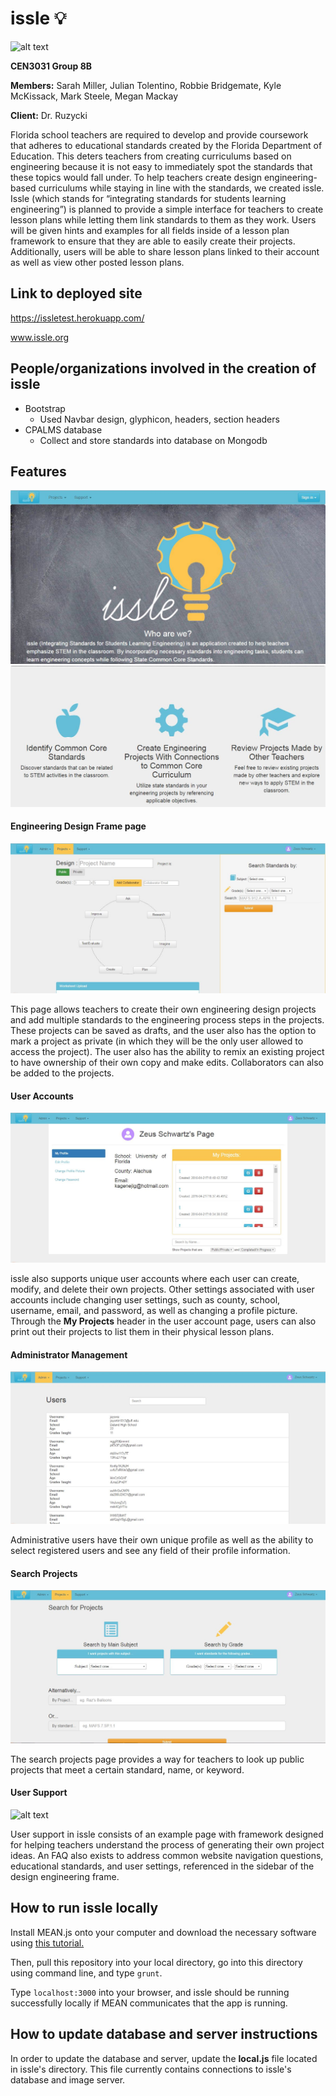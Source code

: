 # issle :bulb:

![alt text](https://github.com/CEN3031-Group4A/issle/blob/Develop/screenshots/issleteam.JPG)

**CEN3031 Group 8B**

**Members:** Sarah Miller, Julian Tolentino, Robbie Bridgemate, Kyle McKissack, Mark Steele, Megan Mackay

**Client:** Dr. Ruzycki

Florida school teachers are required to develop and provide coursework that adheres to educational standards created by the Florida Department of Education. This deters teachers from creating curriculums based on engineering because it is not easy to immediately spot the standards that these topics would fall under. To help teachers create design engineering-based curriculums while staying in line with the standards, we created issle.
Issle (which stands for “integrating standards for students learning engineering”) is planned to provide a simple interface for teachers to create lesson plans while letting them link standards to them as they work. Users will be given hints and examples for all fields inside of a lesson plan framework to ensure that they are able to easily create their projects. Additionally, users will be able to share lesson plans linked to their account as well as view other posted lesson plans.

## Link to deployed site
https://issletest.herokuapp.com/

www.issle.org

## People/organizations involved in the creation of issle
* Bootstrap
  * Used Navbar design, glyphicon, headers, section headers
* CPALMS database
  * Collect and store standards into database on Mongodb
  
## Features

![alt text](https://github.com/CEN3031-Group8B/issle/blob/pictures/screenshots/homepageTop.JPG)
![alt text](https://github.com/CEN3031-Group8B/issle/blob/pictures/screenshots/homepageBottom.JPG)

#### Engineering Design Frame page

![alt text](https://github.com/CEN3031-Group8B/issle/blob/pictures/screenshots/ourDesignPage.JPG)

This page allows teachers to create their own engineering design projects and add multiple standards to the engineering process steps in the projects. These projects can be saved as drafts, and the user also has the option to mark a project as private (in which they will be the only user allowed to access the project). The user also has the ability to remix an existing project to have ownership of their own copy and make edits. Collaborators can also be added to the projects.

#### User Accounts

![alt text](https://github.com/CEN3031-Group8B/issle/blob/pictures/screenshots/ourProfilePage.JPG)

issle also supports unique user accounts where each user can create, modify, and delete their own projects. Other settings associated with user accounts include changing user settings, such as county, school, username, email, and password, as well as changing a profile picture. Through the **My Projects** header in the user account page, users can also print out their projects to list them in their physical lesson plans.

#### Administrator Management

![alt text](https://github.com/CEN3031-Group8B/issle/blob/pictures/screenshots/ourAdminManageUsers.JPG)

Administrative users have their own unique profile as well as the ability to select registered users and see any field of their profile information.

#### Search Projects

![alt text](https://github.com/CEN3031-Group8B/issle/blob/pictures/screenshots/ourSearchProjectsPage.JPG)

The search projects page provides a way for teachers to look up public projects that meet a certain standard, name, or keyword.

#### User Support

![alt text](https://github.com/CEN3031-Group8B/issle/blob/Develop/screenshots/supportpage.JPG)

User support in issle consists of an example page with framework designed for helping teachers understand the process of generating their own project ideas. An FAQ also exists to address common website navigation questions, educational standards, and user settings, referenced in the sidebar of the design engineering frame.
 
## How to run issle locally

Install MEAN.js onto your computer and download the necessary software using [this tutorial.](http://www.bossable.com/303/install-mean-stack/)

Then, pull this repository into your local directory, go into this directory using command line, and type `grunt`.

Type `localhost:3000` into your browser, and issle should be running successfully locally if MEAN communicates that the app is running.

## How to update database and server instructions

In order to update the database and server, update the **local.js** file located in issle's directory. This file currently contains connections to issle's database and image server.






